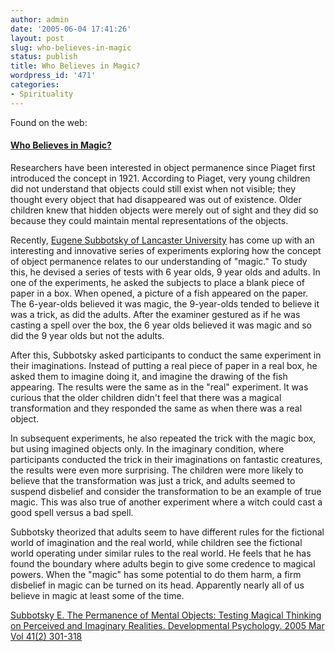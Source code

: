 ```yaml
---
author: admin
date: '2005-06-04 17:41:26'
layout: post
slug: who-believes-in-magic
status: publish
title: Who Believes in Magic?
wordpress_id: '471'
categories:
- Spirituality
---
```

Found on the web:

<h4><a href="http://radio.weblogs.com/0117471/2005/05/18.html#a236" class="weblogItemTitle">Who Believes in Magic?</a></h4>Researchers have been interested in object permanence since Piaget first introduced the concept in 1921.  According to Piaget, very young children did not understand that objects could still exist when not visible; they thought every object that had disappeared was out of existence.  Older children knew that hidden objects were merely out of sight and they did so because they could maintain mental representations of the objects. 

Recently, <a href="http://www.psych.lancs.ac.uk/people/EugeneSubbotsky.html">Eugene Subbotsky of Lancaster University</a> has come up with an interesting and innovative series of experiments exploring how the concept of object permanence relates to our understanding of "magic." To study this, he devised a series of tests with 6 year olds, 9 year olds and adults. In one of the experiments, he asked the subjects to place a blank piece of paper in a box. When opened, a picture of a fish appeared on the paper. The 6-year-olds believed it was magic, the 9-year-olds tended to believe it was a trick, as did the adults. After the examiner gestured as if he was casting a spell over the box, the 6 year olds believed it was magic and so did the 9 year olds but not the adults.

After this, Subbotsky asked participants to conduct the same experiment in their imaginations. Instead of putting a real piece of paper in a real box, he asked them to imagine doing it, and imagine the drawing of the fish appearing. The results were the same as in the "real" experiment. It was curious that the older children didn't feel that there was a magical transformation and they responded the same as when there was a real object.

In subsequent experiments, he also repeated the trick with the magic box, but using imagined objects only. In the imaginary condition, where participants conducted the trick in their imaginations on fantastic creatures, the results were even more surprising. The children were  more likely to believe that the transformation was just a trick, and adults seemed to suspend disbelief and consider the transformation to be an example of true magic. This was also true of another experiment where a witch could cast a good spell versus a bad spell.

Subbotsky theorized that adults seem to have different rules for the fictional world of imagination and the real world, while children see the fictional world operating under similar rules to the real world. He feels that he has found the boundary where adults begin to give some credence to magical powers. When the "magic" has some potential to do them harm, a firm disbelief in magic can be turned on its head. Apparently nearly all of us believe in magic at least some of the time. 

<a href="http://content.apa.org/journals/dev/41/2">Subbotsky E. The Permanence of Mental Objects: Testing Magical Thinking on Perceived and Imaginary Realities.  Developmental Psychology. 2005 Mar Vol 41(2) 301-318</a>
